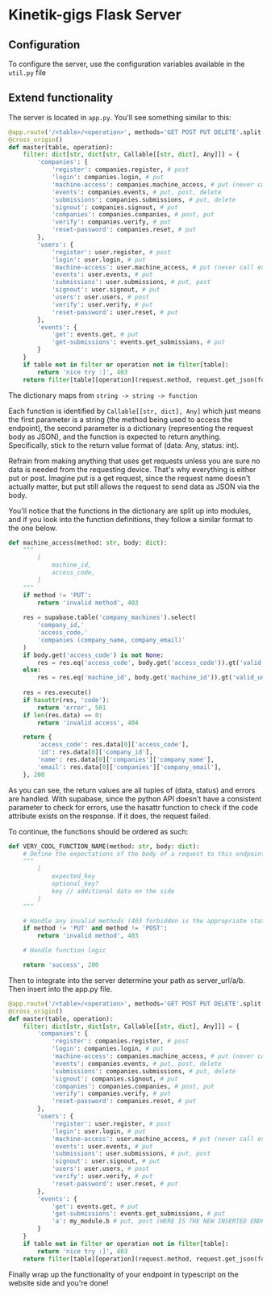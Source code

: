 # Kinetik-gigs Flask Server

## Configuration
To configure the server, use the configuration variables available in the ```util.py``` file

## Extend functionality
The server is located in ```app.py```. You'll see something similar to this:

```python
@app.route('/<table>/<operation>', methods='GET POST PUT DELETE'.split())
@cross_origin()
def master(table, operation):
    filter: dict[str, dict[str, Callable[[str, dict], Any]]] = {
        'companies': {
            'register': companies.register, # post
            'login': companies.login, # put
            'machine-access': companies.machine_access, # put (never call explicitly as event handler response)
            'events': companies.events, # put, post, delete
            'submissions': companies.submissions, # put, delete
            'signout': companies.signout, # put
            'companies': companies.companies, # post, put
            'verify': companies.verify, # put
            'reset-password': companies.reset, # put
        },
        'users': {
            'register': user.register, # post
            'login': user.login, # put
            'machine-access': user.machine_access, # put (never call explicitly as event handler response)
            'events': user.events, # put
            'submissions': user.submissions, # put, post
            'signout': user.signout, # put
            'users': user.users, # post
            'verify': user.verify, # put
            'reset-password': user.reset, # put
        },
        'events': {
            'get': events.get, # put
            'get-submissions': events.get_submissions, # put
        }
    }
    if table not in filter or operation not in filter[table]:
        return 'nice try :]', 403
    return filter[table][operation](request.method, request.get_json(force=True))
```

The dictionary maps from ```string -> string -> function```

Each function is identified by ```Callable[[str, dict], Any]``` which just means the first parameter is a string (the method being used to access the endpoint), the second parameter is a dictionary (representing the request body as JSON), and the function is expected to return anything. Specifically, stick to the return value format of (data: Any, status: int).

Refrain from making anything that uses get requests unless you are sure no data is needed from the requesting device. That's why everything is either put or post. Imagine put is a get request, since the request name doesn't actually matter, but put still allows the request to send data as JSON via the body.

You'll notice that the functions in the dictionary are split up into modules, and if you look into the function definitions, they follow a similar format to the one below.

```python
def machine_access(method: str, body: dict):
    """
        [
            machine_id,
            access_code,
        ]
    """
    if method != 'PUT': 
        return 'invalid method', 403
    
    res = supabase.table('company_machines').select(
        'company_id,'
        'access_code,'
        'companies (company_name, company_email)'
    )
    if body.get('access_code') is not None:
        res = res.eq('access_code', body.get('access_code')).gt('valid_until', now().isoformat())
    else:
        res = res.eq('machine_id', body.get('machine_id')).gt('valid_until', now().isoformat())
        
    res = res.execute()
    if hasattr(res, 'code'):
        return 'error', 501
    if len(res.data) == 0:
        return 'invalid access', 404

    return {
        'access_code': res.data[0]['access_code'],
        'id': res.data[0]['company_id'],
        'name': res.data[0]['companies']['company_name'],
        'email': res.data[0]['companies']['company_email'],
    }, 200
```

As you can see, the return values are all tuples of (data, status) and errors are handled. With supabase, since the python API doesn't have a consistent parameter to check for errors, use the hasattr function to check if the code attribute exists on the response. If it does, the request failed.

To continue, the functions should be ordered as such:
```python
def VERY_COOL_FUNCTION_NAME(method: str, body: dict):
    # Define the expectations of the body of a request to this endpoint
    """
        [
            expected_key
            optional_key?
            key // additional data on the side
        ]
    """

    # Handle any invalid methods (403 forbidden is the appropriate status code for this)
    if method != 'PUT' and method != 'POST':
        return 'invalid method', 403

    # Handle function logic

    return 'success', 200
```

Then to integrate into the server determine your path as server_url/a/b. Then insert into the app.py file.
```python
@app.route('/<table>/<operation>', methods='GET POST PUT DELETE'.split())
@cross_origin()
def master(table, operation):
    filter: dict[str, dict[str, Callable[[str, dict], Any]]] = {
        'companies': {
            'register': companies.register, # post
            'login': companies.login, # put
            'machine-access': companies.machine_access, # put (never call explicitly as event handler response)
            'events': companies.events, # put, post, delete
            'submissions': companies.submissions, # put, delete
            'signout': companies.signout, # put
            'companies': companies.companies, # post, put
            'verify': companies.verify, # put
            'reset-password': companies.reset, # put
        },
        'users': {
            'register': user.register, # post
            'login': user.login, # put
            'machine-access': user.machine_access, # put (never call explicitly as event handler response)
            'events': user.events, # put
            'submissions': user.submissions, # put, post
            'signout': user.signout, # put
            'users': user.users, # post
            'verify': user.verify, # put
            'reset-password': user.reset, # put
        },
        'events': {
            'get': events.get, # put
            'get-submissions': events.get_submissions, # put
            'a': my_module.b # put, post (HERE IS THE NEW INSERTED ENDPOINT)
        }
    }
    if table not in filter or operation not in filter[table]:
        return 'nice try :]', 403
    return filter[table][operation](request.method, request.get_json(force=True))
```

Finally wrap up the functionality of your endpoint in typescript on the website side and you're done!